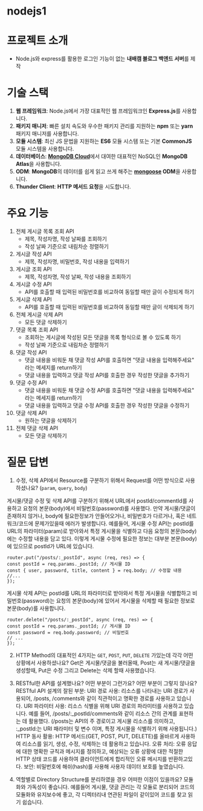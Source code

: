 # nodejs1

# 프로젝트 소개
- Node.js와 express를 활용한 로그인 기능이 없는 **내배캠 블로그 백엔드 서버**를 제작

# 기술 스택
1. **웹 프레임워크**: Node.js에서 가장 대표적인 웹 프레임워크인 **Express.js**를 사용합니다.
2. **패키지 매니저**: 빠른 설치 속도와 우수한 패키지 관리를 지원하는 **npm** 또는 **yarn** 패키지 매니저를 사용합니다.
3. **모듈 시스템**: 최신 JS 문법을 지원하는 **ES6** 모듈 시스템 또는 기본 **CommonJS** 모듈 시스템을 사용합니다.
4. **데이터베이스**: [**MongoDB Cloud**](https://www.mongodb.com/products/platform/cloud)에서 대여한 대표적인 NoSQL인 **MongoDB Atlas**을 사용합니다.
5. **ODM**: **MongoDB**의 데이터를 쉽게 읽고 쓰게 해주는 **[mongoose](https://mongoosejs.com/docs/guide.html) ODM**을 사용합니다.
6. **Thunder Client**: **HTTP 메서드 요청**을 시도합니다.
   
# 주요 기능
1. 전체 게시글 목록 조회 API
    - 제목, 작성자명, 작성 날짜를 조회하기
    - 작성 날짜 기준으로 내림차순 정렬하기
2. 게시글 작성 API
    - 제목, 작성자명, 비밀번호, 작성 내용을 입력하기
3. 게시글 조회 API
    - 제목, 작성자명, 작성 날짜, 작성 내용을 조회하기 
4. 게시글 수정 API
    - API를 호출할 때 입력된 비밀번호를 비교하여 동일할 때만 글이 수정되게 하기
5. 게시글 삭제 API
    - API를 호출할 때 입력된 비밀번호를 비교하여 동일할 때만 글이 삭제되게 하기
6. 전체 게시글 삭제 API
    - 모든 댓글 삭제하기
8. 댓글 목록 조회 API
    - 조회하는 게시글에 작성된 모든 댓글을 목록 형식으로 볼 수 있도록 하기
    - 작성 날짜 기준으로 내림차순 정렬하기
9. 댓글 작성 API
    - 댓글 내용을 비워둔 채 댓글 작성 API를 호출하면 "댓글 내용을 입력해주세요" 라는 메세지를 return하기
    - 댓글 내용을 입력하고 댓글 작성 API를 호출한 경우 작성한 댓글을 추가하기
10. 댓글 수정 API
    - 댓글 내용을 비워둔 채 댓글 수정 API를 호출하면 "댓글 내용을 입력해주세요" 라는 메세지를 return하기
    - 댓글 내용을 입력하고 댓글 수정 API를 호출한 경우 작성한 댓글을 수정하기
11. 댓글 삭제 API
    - 원하는 댓글을 삭제하기
12. 전체 댓글 삭제 API
    - 모든 댓글 삭제하기

# 질문 답변
1. 수정, 삭제 API에서 Resource를 구분하기 위해서 Request를 어떤 방식으로 사용하셨나요? (`param`, `query`, `body`)

게시물/댓글 수정 및 삭제 API를 구분하기 위해서 URL에서 postId/commentId를 사용하고 요청의 본문(body)에서 비밀번호(password)를 사용했다.
만약 게시물/댓글이 존재하지 않거나, body에 필요한정보가 안들어오거나, 비밀번호가 다르거나, 혹은 네트워크/코드에 문제가있을때 에러가 발생합니다.
예를들어, 게시물 수정 API는 postId를 URL의 파라미터(param)로 받아와서 특정 게시물을 식별하고 다음 요청의 본문(body)에는 수정할 내용을 담고 있다. 
이렇게 게시물 수정에 필요한 정보는 대부분 본문(body)에 있으므로 postId가 URL에 있습니다.
    
    
    router.put("/posts/:_postId", async (req, res) => {
    const postId = req.params._postId; // 게시물 ID
    const { user, password, title, content } = req.body; // 수정할 내용
    //...
    });
    
게시물 삭제 API는 postId를 URL의 파라미터로 받아와서 특정 게시물을 식별합하고 비밀번호(password)는 요청의 본문(body)에 있어서 게시물을 삭제할 때 필요한 정보로 본문(body)를 사용합니다.
    
   
    router.delete("/posts/:_postId", async (req, res) => {
    const postId = req.params._postId; // 게시물 ID
    const password = req.body.password; // 비밀번호
    // ...
    });

    
2. HTTP Method의 대표적인 4가지는 `GET`, `POST`, `PUT`, `DELETE` 가있는데 각각 어떤 상황에서 사용하셨나요?
Get은 게시물/댓글을 불러올때, Post는 새 게시물/댓글을 생성할때, Put은 수정 그리고 Delete는 삭제 할때 사용했습니다.

3. RESTful한 API를 설계했나요? 어떤 부분이 그런가요? 어떤 부분이 그렇지 않나요?
RESTful API 설계의 잘된 부분:
URI 경로 사용: 리소스를 나타내는 URI 경로가 사용되어, /posts, /comments와 같이 직관적이고 명확한 경로를 사용하고 있습니다.
URI 파라미터 사용: 리소스 식별을 위해 URI 경로의 파라미터를 사용하고 있습니다. 예를 들어, /posts/:_postId/comments와 같이 리소스 간의 관계를 표현하는 데 활용했다.
(/posts는 API의 주 경로이고 게시물 리소스를 의미하고, :_postId:는 URI 패라미터 및 변수 이며, 특정 게시물을 식별하기 위해 사용됩니다.)
HTTP 동사 활용: HTTP 메서드(GET, POST, PUT, DELETE)를 올바르게 사용하여 리소스를 읽기, 생성, 수정, 삭제하는 데 활용하고 있습니다.
오류 처리: 오류 응답에 대한 명확한 규칙과 메시지를 정의하고, 예상되는 오류 상황에 대한 적절한 HTTP 상태 코드를 사용하여 클라이언트에게 합리적인 오류 메시지를 반환하고있다.
보안: 비밀번호에 해쉬(hash)를 사용해 사용자 데이터 보호를 높였습니다.

4. 역할별로 Directory Structure를 분리하였을 경우 어떠한 이점이 있을까요?
모듈화와 가독성이 좋습니다. 예를들어 게시물, 댓글 관리는 각 모듈로 분리되어 코드의 모듈화와 유지보수에 좋고, 각 디렉터리내 연관된 파일이 같이있어 코드를 찾고 읽기 쉽습니다.
